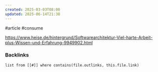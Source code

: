 ```yaml
---
created: 2025-03-03T08:00
updated: 2025-06-14T21:38
---
```

#article #consume 

https://www.heise.de/hintergrund/Softwarearchitektur-Viel-harte-Arbeit-plus-Wissen-und-Erfahrung-9949902.html



### Backlinks
```dataview 
list from [[#]] where contains(file.outlinks, this.file.link)
```

